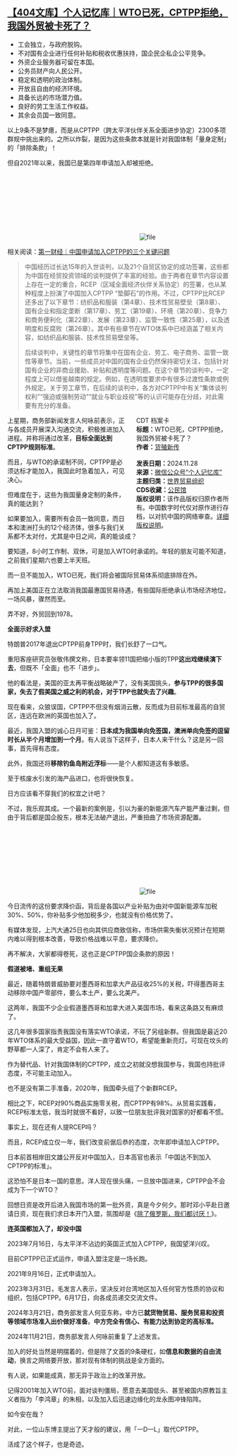 <!--1732788633000-->
[【404文库】个人记忆库｜WTO已死，CPTPP拒绝，我国外贸被卡死了？](https://chinadigitaltimes.net/chinese/713527.html)
------

<ul><li>工会独立，与政府脱钩。</li><li>不对国有企业进行任何补贴和税收优惠扶持，国企民企私企公平竞争。</li><li>外资企业服务器可留在本国。</li><li>公务员财产向人民公开。</li><li>稳定和透明的政治体制。</li><li>开放且自由的经济环境。</li><li>具备长远的市场潜力值。</li><li>良好的劳工生活工作权益。</li><li>其余会员国一致同意。</li></ul><p>以上9条不是梦癔，而是从CPTPP（跨太平洋伙伴关系全面进步协定）2300多项群规中挑出来的。之所以炸裂，是因为这些条款本就是针对我国体制「量身定制」的「排除条款」！</p><p>但自2021年以来，我国已是第四年申请加入却被拒绝。</p><p><img decoding="async" src="data:image/svg+xml,%3Csvg%20xmlns='http://www.w3.org/2000/svg'%20viewBox='0%200%200%200'%3E%3C/svg%3E" alt="file" data-lazy-src="https://chinadigitaltimes.net/chinese/files/2024/11/image-1732788620966.png"><noscript><img decoding="async" src="https://chinadigitaltimes.net/chinese/files/2024/11/image-1732788620966.png" alt="file"></noscript></p><p>相关阅读：<a href="https://www.yicai.com/news/101315639.html" title="第一财经｜中国申请加入CPTPP的三个关键问题">第一财经｜中国申请加入CPTPP的三个关键问题</a></p><blockquote><p>中国经历过长达15年的入世谈判，以及21个自贸区协定的成功签署，这些都为中国在经贸投资领域的谈判提供了丰富的经验。由于两者在章节内容设置上存在一定的重合，RCEP（区域全面经济伙伴关系协定）的签署，也从某种程度上扮演了中国加入CPTPP “垫脚石”的作用。不过，CPTPP比RCEP还多出了以下章节：纺织品和服装（第4章）、技术性贸易壁垒（第8章）、国有企业和指定垄断（第17章）、劳工（第19章）、环境（第20章）、竞争力和商务便利化（第22章）、发展（第23章）、监管一致性（第25章），以及透明度和反腐败（第26章）。其中有些章节在WTO体系中已经涵盖了相关内容，如纺织品和服装、技术性贸易壁垒等。</p><p>后续谈判中，关键性的章节将集中在国有企业、劳工、电子商务、监管一致性等章节。当前，一些成员对中国的国有企业仍然保持密切关注，包括针对国有企业的非商业援助、补贴和透明度等问题。在这个章节的谈判中，一定程度上可以借鉴越南的规定。例如，在透明度要求中有很多过渡性条款或例外规定。关于劳工章节，在后续的谈判中，各方对CPTPP中有关“集体谈判权利”“强迫或强制劳动”“就业与职业歧视”等的认识可能存在分歧，对此需要有充分的准备。</p></blockquote><div style="width:42%;float:right;padding-left:20px;"><div class="su-spoiler su-spoiler-style-fancy su-spoiler-icon-chevron-circle" data-scroll-offset="0" data-anchor-in-url="no"><div class="su-spoiler-title" tabindex="0" role="button"><span class="su-spoiler-icon"></span>CDT 档案卡</div><div class="su-spoiler-content su-u-clearfix su-u-trim"><strong>标题：</strong>WTO已死，CPTPP拒绝，我国外贸被卡死了？<br><strong>作者：</strong><a href="https://chinadigitaltimes.net/space/个人记忆库" target="_blank">货殖新传<br></a><br><strong>发表日期：</strong>2024.11.28<br><strong>来源：</strong><a href="https://archive.ph/?url=https://mp.weixin.qq.com/s/oqwPtEMp5rkmHkibFwcLuQ" target="_blank">微信公众号“个人记忆库”</a><br><strong>主题归类：</strong><a href="https://chinadigitaltimes.net/space/世界贸易组织" target="_blank">世界贸易组织</a><br><strong>CDS收藏：</strong><a href="https://chinadigitaltimes.net/space/%E5%85%AC%E6%B0%91%E9%A6%86" target="_blank" rel="noopener">公民馆</a><br><strong>版权说明：</strong>该作品版权归原作者所有。中国数字时代仅对原作进行存档，以对抗中国的网络审查。<a href="https://chinadigitaltimes.net/chinese/copyright">详细版权说明</a>。</div></div></div><p>上星期，商务部新闻发言人何咏前表示，正与各成员开展深入沟通交流，积极推进加入进程。并称将通过改革，<strong>目标全面达到CPTPP规则标准</strong>。</p><p>而且，与WTO的承诺制不同，CPTPP是必须达标才能加入，我国此时急着加入，可见决心。</p><p>但难度在于，这些为我国量身定制的条件，真的能达到？</p><p>如果要加入，需要所有会员一致同意，而日本和澳洲打头的12个经济体，很多与我们关系都不太对付，尤其是中日之间，真的能谈成？</p><p>要知道，8小时工作制、双休，可是加入WTO时承诺的。年轻的朋友可能不知道，之前我们星期六也要上半天班。</p><p>而一旦不能加入，WTO已死，我们将会被国际贸易体系彻底排除在外。</p><p>再加上美国正在立法取消我国最惠国贸易待遇，有些国际拒绝承认市场经济地位，一场风暴，骤然而至。</p><p>弄不好，外贸回到1978。</p><p><strong>全面示好求入盟</strong></p><p>特朗普2017年退出CPTPP前身TPP时，我们长舒了一口气。</p><p>重阳客座研究员张敬伟撰文称，日本要率领11国把缩小版的TPP<strong>这出戏继续演下去</strong>，但既不「全面」也不「进步」。</p><p>他的看法是，美国的亚太再平衡战略破产了，没有美国挑头，<strong>参与TPP的很多国家，失去了假美国之威之利的机会，对于TPP也就失去了兴趣</strong>。</p><p>现在看来，众狼误国，CPTPP不但没有烟消云散，反而成为目前标准最高的自贸区，连远在欧洲的英国也加入了。</p><p>最近，我国入盟的诚心日月可鉴：<strong>日本成为我国单向免签国，澳洲单向免签的逗留时长从半个月增加到一个月</strong>。有人说当下这样子，日本人来干什么？这是另一回事，首先得有态度。</p><p>此外，我国还将<strong>移除钓鱼岛附近浮标</strong>——是个人都知道这有多敏感。</p><p>至于核废水引发的海产品进口，也将很快恢复。</p><p>日方应该看不穿我们的权宜之计吧？</p><p>不过，我乐观其成。一个最新的案例是，引以为豪的新能源汽车产能严重过剩，但由于背后都是国企股东，根本无法破产退出，严重扭曲了市场资源配置。</p><p><img decoding="async" src="data:image/svg+xml,%3Csvg%20xmlns='http://www.w3.org/2000/svg'%20viewBox='0%200%200%200'%3E%3C/svg%3E" alt="file" data-lazy-src="https://chinadigitaltimes.net/chinese/files/2024/11/image-1732787929008.png"><noscript><img decoding="async" src="https://chinadigitaltimes.net/chinese/files/2024/11/image-1732787929008.png" alt="file"></noscript></p><p>今日流传的这份要求降价函，背后是各国以产业补贴为由对中国新能源车加税30%、50%，你补贴多少他加税多少，也就没有价格优势了。</p><p>有媒体发现，上汽大通25日也向其供应商致信称，市场供需失衡状况预计在短期内难以得到根本改善，导致价格战难以平息，要求降价。</p><p>再不解决，大家都得卷死，这也正是CPTPP国企条款的原因！</p><p><strong>假道被堵、重组无果</strong></p><p>最近，随着特朗普威胁要对墨西哥和加拿大产品征收25%的关税，吓得墨西哥主动移除中国产零部件，要么本土产，要么北美产。</p><p>这两年，我国不少企业假道墨西哥和加拿大进入美国市场，看来这条路又有麻烦了。</p><p>这几年很多国家指责我国没有落实WTO承诺，不玩了另组新群。但我国是最近20年WTO体系的最大受益国，因此一直守着WTO，希望能重新亮灯。可现在坟头的野草都一人深了，肯定不会有人来了。</p><p>作为替代品、针对我国体制的CPTPP，成立之初就没想我国参与，我国也持批评态度，不可能主动加入。</p><p>也不是没有第二手准备，2020年，我国牵头组了个新群RCEP。</p><p>相比之下，RCEP对90%商品实施零关税，而CPTPP有98%。从贸易实践看，RCEP标准太低，我当时就很不看好，以致一位朋友批评我对国家的好都看不惯。</p><p>事实上，现在还有人提RCEP吗？</p><p>而且，RCEP成立仅一年，我们改变前倨后恭的态度，次年即申请加入CPTPP。</p><p>日本前首相岸田文雄公开反对中国加入，日本高官也表示「中国达不到加入CPTPP的标准」。</p><p>这恐怕不是日本一国的意思。洋人现在很头痛，一旦放中国进来，CPTPP会不会成为下一个WTO？</p><p>回想日资是改开后进入我国市场的第一批外资，真是今夕何夕。那时邓小平赴日邀请日资，现在我们求日本开门入盟，氛围却是《<a href="https://mp.weixin.qq.com/s?__biz=Mzk0NDQ2MDIyMw==&amp;mid=2247485441&amp;idx=1&amp;sn=231e9d7f55f66acf9f0d19c42040f504&amp;scene=21#wechat_redirect">除了俄罗斯，我们都讨厌！</a>》。</p><p><strong>连英国都加入了，却没中国</strong></p><p>2023年7月16日，与太平洋不沾边的英国正式加入CPTPP，我国望洋兴叹。</p><p>目前CPTPP已正式运作，申请入盟注定是一场长跑。</p><p>2021年9月16日，正式申请加入。</p><p>2023年3月31日，毛发言人表示，坚决反对台湾地区加入任何官方性质的协议和组织，包括CPTPP。6月17日，向各成员递交交流文件。</p><p>2024年3月21日，商务部发言人何亚东称，中方已<strong>就货物贸易、服务贸易和投资等领域市场准入出价做好准备</strong>。<strong>中方完全有信心、有能力达到协定的高标准。</strong></p><p>2024年11月21日，商务部发言人何咏前重复了上述发言。</p><p>加入的好处当然是明摆着的，但是除了文首的9条硬杠，如<strong>信息和数据的自由流动</strong>，换言之网络要开放，那对现有体制的挑战是全方面的。</p><p>有人说，如果能成真，那无异于政治上的改革开放。</p><p>记得2001年加入WTO前，面对谈判僵局，愿意去美国低头、甚至被国内原教旨主义者指为「李鸿章」的朱相，以及加入后迅速边缘化的龙永图冲锋陷阵。</p><p>如今安在哉？</p><p>对此，一位山东博主提出了天才般的建议，用「一D一L」取代CPTPP。</p><p>活成了这个样子，也是奇迹。</p><div class="addtoany_share_save_container addtoany_content addtoany_content_bottom"><div class="a2a_kit a2a_kit_size_32 addtoany_list" data-a2a-url="https://chinadigitaltimes.net/chinese/713527.html" data-a2a-title="【404文库】个人记忆库｜WTO已死，CPTPP拒绝，我国外贸被卡死了？"><a class="a2a_button_facebook" href="https://www.addtoany.com/add_to/facebook?linkurl=https%3A%2F%2Fchinadigitaltimes.net%2Fchinese%2F713527.html&amp;linkname=%E3%80%90404%E6%96%87%E5%BA%93%E3%80%91%E4%B8%AA%E4%BA%BA%E8%AE%B0%E5%BF%86%E5%BA%93%EF%BD%9CWTO%E5%B7%B2%E6%AD%BB%EF%BC%8CCPTPP%E6%8B%92%E7%BB%9D%EF%BC%8C%E6%88%91%E5%9B%BD%E5%A4%96%E8%B4%B8%E8%A2%AB%E5%8D%A1%E6%AD%BB%E4%BA%86%EF%BC%9F" title="Facebook" rel="nofollow noopener" target="_blank"></a><a class="a2a_button_twitter" href="https://www.addtoany.com/add_to/twitter?linkurl=https%3A%2F%2Fchinadigitaltimes.net%2Fchinese%2F713527.html&amp;linkname=%E3%80%90404%E6%96%87%E5%BA%93%E3%80%91%E4%B8%AA%E4%BA%BA%E8%AE%B0%E5%BF%86%E5%BA%93%EF%BD%9CWTO%E5%B7%B2%E6%AD%BB%EF%BC%8CCPTPP%E6%8B%92%E7%BB%9D%EF%BC%8C%E6%88%91%E5%9B%BD%E5%A4%96%E8%B4%B8%E8%A2%AB%E5%8D%A1%E6%AD%BB%E4%BA%86%EF%BC%9F" title="Twitter" rel="nofollow noopener" target="_blank"></a><a class="a2a_button_telegram" href="https://www.addtoany.com/add_to/telegram?linkurl=https%3A%2F%2Fchinadigitaltimes.net%2Fchinese%2F713527.html&amp;linkname=%E3%80%90404%E6%96%87%E5%BA%93%E3%80%91%E4%B8%AA%E4%BA%BA%E8%AE%B0%E5%BF%86%E5%BA%93%EF%BD%9CWTO%E5%B7%B2%E6%AD%BB%EF%BC%8CCPTPP%E6%8B%92%E7%BB%9D%EF%BC%8C%E6%88%91%E5%9B%BD%E5%A4%96%E8%B4%B8%E8%A2%AB%E5%8D%A1%E6%AD%BB%E4%BA%86%EF%BC%9F" title="Telegram" rel="nofollow noopener" target="_blank"></a><a class="a2a_button_reddit" href="https://www.addtoany.com/add_to/reddit?linkurl=https%3A%2F%2Fchinadigitaltimes.net%2Fchinese%2F713527.html&amp;linkname=%E3%80%90404%E6%96%87%E5%BA%93%E3%80%91%E4%B8%AA%E4%BA%BA%E8%AE%B0%E5%BF%86%E5%BA%93%EF%BD%9CWTO%E5%B7%B2%E6%AD%BB%EF%BC%8CCPTPP%E6%8B%92%E7%BB%9D%EF%BC%8C%E6%88%91%E5%9B%BD%E5%A4%96%E8%B4%B8%E8%A2%AB%E5%8D%A1%E6%AD%BB%E4%BA%86%EF%BC%9F" title="Reddit" rel="nofollow noopener" target="_blank"></a><a class="a2a_button_whatsapp" href="https://www.addtoany.com/add_to/whatsapp?linkurl=https%3A%2F%2Fchinadigitaltimes.net%2Fchinese%2F713527.html&amp;linkname=%E3%80%90404%E6%96%87%E5%BA%93%E3%80%91%E4%B8%AA%E4%BA%BA%E8%AE%B0%E5%BF%86%E5%BA%93%EF%BD%9CWTO%E5%B7%B2%E6%AD%BB%EF%BC%8CCPTPP%E6%8B%92%E7%BB%9D%EF%BC%8C%E6%88%91%E5%9B%BD%E5%A4%96%E8%B4%B8%E8%A2%AB%E5%8D%A1%E6%AD%BB%E4%BA%86%EF%BC%9F" title="WhatsApp" rel="nofollow noopener" target="_blank"></a><a class="a2a_button_email" href="https://www.addtoany.com/add_to/email?linkurl=https%3A%2F%2Fchinadigitaltimes.net%2Fchinese%2F713527.html&amp;linkname=%E3%80%90404%E6%96%87%E5%BA%93%E3%80%91%E4%B8%AA%E4%BA%BA%E8%AE%B0%E5%BF%86%E5%BA%93%EF%BD%9CWTO%E5%B7%B2%E6%AD%BB%EF%BC%8CCPTPP%E6%8B%92%E7%BB%9D%EF%BC%8C%E6%88%91%E5%9B%BD%E5%A4%96%E8%B4%B8%E8%A2%AB%E5%8D%A1%E6%AD%BB%E4%BA%86%EF%BC%9F" title="Email" rel="nofollow noopener" target="_blank"></a><a class="a2a_button_copy_link" href="https://www.addtoany.com/add_to/copy_link?linkurl=https%3A%2F%2Fchinadigitaltimes.net%2Fchinese%2F713527.html&amp;linkname=%E3%80%90404%E6%96%87%E5%BA%93%E3%80%91%E4%B8%AA%E4%BA%BA%E8%AE%B0%E5%BF%86%E5%BA%93%EF%BD%9CWTO%E5%B7%B2%E6%AD%BB%EF%BC%8CCPTPP%E6%8B%92%E7%BB%9D%EF%BC%8C%E6%88%91%E5%9B%BD%E5%A4%96%E8%B4%B8%E8%A2%AB%E5%8D%A1%E6%AD%BB%E4%BA%86%EF%BC%9F" title="Copy Link" rel="nofollow noopener" target="_blank"></a><a class="a2a_dd addtoany_share_save addtoany_share" href="https://www.addtoany.com/share"></a></div></div>
